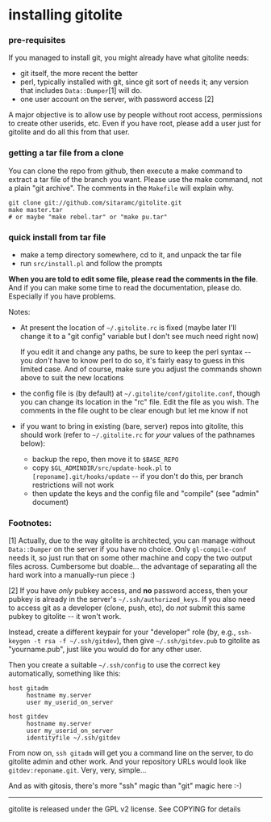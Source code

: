 # installing gitolite

### pre-requisites

If you managed to install git, you might already have what gitolite needs:

  * git itself, the more recent the better
  * perl, typically installed with git, since git sort of needs it; any
    version that includes `Data::Dumper`[1] will do.
  * one user account on the server, with password access [2]

A major objective is to allow use by people without root access, permissions
to create other userids, etc.  Even if you have root, please add a user just
for gitolite and do all this from that user.

### getting a tar file from a clone

You can clone the repo from github, then execute a make command to extract a
tar file of the branch you want.  Please use the make command, not a plain
"git archive".  The comments in the `Makefile` will explain why.

    git clone git://github.com/sitaramc/gitolite.git
    make master.tar
    # or maybe "make rebel.tar" or "make pu.tar"

### quick install from tar file

  * make a temp directory somewhere, cd to it, and unpack the tar file
  * run `src/install.pl` and follow the prompts

**When you are told to edit some file, please read the comments in the file**.
And if you can make some time to read the documentation, please do.
Especially if you have problems.

Notes:

  * At present the location of `~/.gitolite.rc` is fixed (maybe later I'll
    change it to a "git config" variable but I don't see much need right now)

    If you edit it and change any paths, be sure to keep the perl syntax --
    you *don't* have to know perl to do so, it's fairly easy to guess in this
    limited case.  And of course, make sure you adjust the commands shown
    above to suit the new locations

  * the config file is (by default) at `~/.gitolite/conf/gitolite.conf`,
    though you can change its location in the "rc" file.  Edit the file as you
    wish.  The comments in the file ought to be clear enough but let me know
    if not

  * if you want to bring in existing (bare, server) repos into gitolite, this
    should work (refer to `~/.gitolite.rc` for *your* values of the pathnames
    below):
      * backup the repo, then move it to `$BASE_REPO`
      * copy `$GL_ADMINDIR/src/update-hook.pl` to
        `[reponame].git/hooks/update` -- if you don't do this, per branch
        restrictions will not work
      * then update the keys and the config file and "compile" (see "admin"
        document)

### Footnotes:

[1] Actually, due to the way gitolite is architected, you can manage
without `Data::Dumper` on the server if you have no choice.  Only
`gl-compile-conf` needs it, so just run that on some other machine and copy
the two output files across.  Cumbersome but doable... the advantage of
separating all the hard work into a manually-run piece :)

[2] If you have *only* pubkey access, and **no** password access, then your
pubkey is already in the server's `~/.ssh/authorized_keys`.  If you also need
to access git as a developer (clone, push, etc), do *not* submit this same
pubkey to gitolite -- it won't work.

Instead, create a different keypair for your "developer" role (by, e.g.,
`ssh-keygen -t rsa -f ~/.ssh/gitdev`), then give `~/.ssh/gitdev.pub` to
gitolite as "yourname.pub", just like you would do for any other user.

Then you create a suitable `~/.ssh/config` to use the correct key
automatically, something like this:

    host gitadm
         hostname my.server
         user my_userid_on_server

    host gitdev
         hostname my.server
         user my_userid_on_server
         identityfile ~/.ssh/gitdev

From now on, `ssh gitadm` will get you a command line on the server, to do
gitolite admin and other work.  And your repository URLs would look like
`gitdev:reponame.git`.  Very, very, simple...

And as with gitosis, there's more "ssh" magic than "git" magic here :-)

----

gitolite is released under the GPL v2 license.  See COPYING for details
